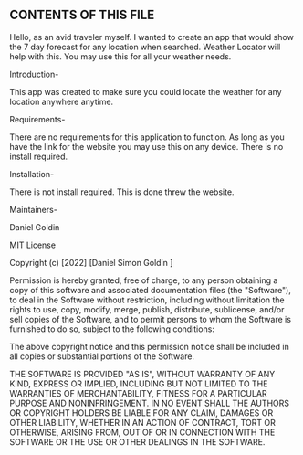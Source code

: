 CONTENTS OF THIS FILE
---------------------
 Hello, as an avid traveler myself. I wanted to create an app that would show the 7 day forecast for any location when searched. Weather Locator will help with this. You may use this for all your weather needs. 
 
 
 
 
 Introduction- 

This app was created to make sure you could locate the weather for any location anywhere anytime. 



 Requirements-

 There are no requirements for this application to function. As long as you have the link for the website you may use this on any device. There is no install required. 



 Installation- 

 There is not install required. This is done threw the website. 



 Maintainers- 

 Daniel Goldin 

 MIT License

Copyright (c) [2022] [Daniel Simon Goldin ]

Permission is hereby granted, free of charge, to any person obtaining a copy
of this software and associated documentation files (the "Software"), to deal
in the Software without restriction, including without limitation the rights
to use, copy, modify, merge, publish, distribute, sublicense, and/or sell
copies of the Software, and to permit persons to whom the Software is
furnished to do so, subject to the following conditions:

The above copyright notice and this permission notice shall be included in all
copies or substantial portions of the Software.

THE SOFTWARE IS PROVIDED "AS IS", WITHOUT WARRANTY OF ANY KIND, EXPRESS OR
IMPLIED, INCLUDING BUT NOT LIMITED TO THE WARRANTIES OF MERCHANTABILITY,
FITNESS FOR A PARTICULAR PURPOSE AND NONINFRINGEMENT. IN NO EVENT SHALL THE
AUTHORS OR COPYRIGHT HOLDERS BE LIABLE FOR ANY CLAIM, DAMAGES OR OTHER
LIABILITY, WHETHER IN AN ACTION OF CONTRACT, TORT OR OTHERWISE, ARISING FROM,
OUT OF OR IN CONNECTION WITH THE SOFTWARE OR THE USE OR OTHER DEALINGS IN THE
SOFTWARE.